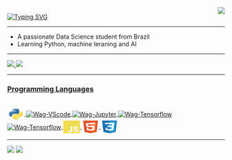 <img align="right" src="https://visitor-badge.laobi.icu/badge?page_id=wagner-fernando.wagner-fernando" /> 

<a href="https://git.io/typing-svg"><img src="https://readme-typing-svg.demolab.com?font=timesnewroman&weight=1000&size=40&pause=800&color=F7F7F7&random=true&height=70&lines=Hi+There!👋;I'm+Wagner!😊" alt="Typing SVG" /></a>

---

* A passionate Data Science student from Brazil
* Learning Python, machine leraning and AI
  
---  

<div>
  <a href="https://github.com/wagner-fernando">
  <img height="140em" src="https://github-readme-stats.vercel.app/api?username=wagner-fernando&show_icons=true&theme=dark&include_all_commits=true&count_private=true"/>
  <img height="140em" src="https://github-readme-stats.vercel.app/api/top-langs/?username=wagner-fernando&layout=compact&langs_count=16&theme=dark"/>
</div>

---

### Programming Languages

<div style="display: inline_block"><br>
  <img align="center" alt="Wag-Python" height="30" width="40" src="https://raw.githubusercontent.com/devicons/devicon/master/icons/python/python-original.svg">

  <img align="center" alt="Wag-VScode" height="30" width="40" src="https://cdn.jsdelivr.net/gh/devicons/devicon/icons/vscode/vscode-original.svg"/>
  
  <img align="center" alt="Wag-Jupyter" height="30" width="40" src="https://cdn.jsdelivr.net/gh/devicons/devicon/icons/jupyter/jupyter-original.svg"/>
          
  <img align="center" alt="Wag-Tensorflow" height="30" width="40" src="https://cdn.jsdelivr.net/gh/devicons/devicon/icons/tensorflow/tensorflow-original.svg"/>

  <img align="center" alt="Wag-Tensorflow" height="30" width="40" src="https://cdn.jsdelivr.net/gh/devicons/devicon/icons/git/git-original.svg"/>
                      
  <img align="center" alt="Wag-JS" height="30" width="40" src="https://raw.githubusercontent.com/devicons/devicon/master/icons/javascript/javascript-plain.svg">
  
  <img align="center" alt="Wag-HTML" height="30" width="40" src="https://raw.githubusercontent.com/devicons/devicon/master/icons/html5/html5-original.svg">
  
  <img align="center" alt="Wag-CSS" height="30" width="40" src="https://raw.githubusercontent.com/devicons/devicon/master/icons/css3/css3-original.svg">
  
</div>

---

<div>
  <a href = "mailto:wagner.fsilva272@gmail.com"><img src="https://img.shields.io/badge/-Gmail-%23333?style=for-the-badge&logo=gmail&logoColor=white" target="_blank"></a>
  <a href="https://www.linkedin.com/in/wagner-fernando" target="_blank"><img src="https://img.shields.io/badge/-LinkedIn-%230077B5?style=for-the-badge&logo=linkedin&logoColor=white" target="_blank"></a> 
</div>
